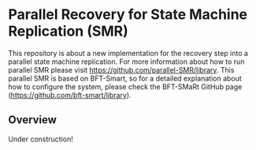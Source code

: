 # Parallel Recovery for State Machine Replication (SMR)

This repository is about a new implementation for the recovery step into a parallel state machine replication.
For more information about how to run parallel SMR please visit https://github.com/parallel-SMR/library. This parallel SMR is based on BFT-Smart, so for a detailed explanation about how to configure the system, please check the BFT-SMaRt GitHub page (https://github.com/bft-smart/library).

## Overview

Under construction!
